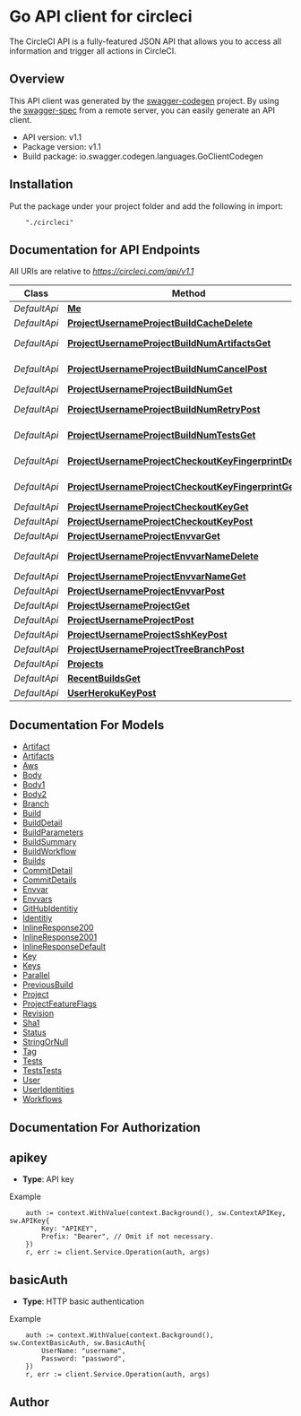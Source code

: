 # Go API client for circleci

The CircleCI API is a fully-featured JSON API that allows you to access all information and trigger all actions in CircleCI. 

## Overview
This API client was generated by the [swagger-codegen](https://github.com/swagger-api/swagger-codegen) project.  By using the [swagger-spec](https://github.com/swagger-api/swagger-spec) from a remote server, you can easily generate an API client.

- API version: v1.1
- Package version: v1.1
- Build package: io.swagger.codegen.languages.GoClientCodegen

## Installation
Put the package under your project folder and add the following in import:
```
    "./circleci"
```

## Documentation for API Endpoints

All URIs are relative to *https://circleci.com/api/v1.1*

Class | Method | HTTP request | Description
------------ | ------------- | ------------- | -------------
*DefaultApi* | [**Me**](docs/DefaultApi.md#me) | **Get** /me | 
*DefaultApi* | [**ProjectUsernameProjectBuildCacheDelete**](docs/DefaultApi.md#projectusernameprojectbuildcachedelete) | **Delete** /project/{username}/{project}/build-cache | 
*DefaultApi* | [**ProjectUsernameProjectBuildNumArtifactsGet**](docs/DefaultApi.md#projectusernameprojectbuildnumartifactsget) | **Get** /project/{username}/{project}/{build_num}/artifacts | 
*DefaultApi* | [**ProjectUsernameProjectBuildNumCancelPost**](docs/DefaultApi.md#projectusernameprojectbuildnumcancelpost) | **Post** /project/{username}/{project}/{build_num}/cancel | 
*DefaultApi* | [**ProjectUsernameProjectBuildNumGet**](docs/DefaultApi.md#projectusernameprojectbuildnumget) | **Get** /project/{username}/{project}/{build_num} | 
*DefaultApi* | [**ProjectUsernameProjectBuildNumRetryPost**](docs/DefaultApi.md#projectusernameprojectbuildnumretrypost) | **Post** /project/{username}/{project}/{build_num}/retry | 
*DefaultApi* | [**ProjectUsernameProjectBuildNumTestsGet**](docs/DefaultApi.md#projectusernameprojectbuildnumtestsget) | **Get** /project/{username}/{project}/{build_num}/tests | 
*DefaultApi* | [**ProjectUsernameProjectCheckoutKeyFingerprintDelete**](docs/DefaultApi.md#projectusernameprojectcheckoutkeyfingerprintdelete) | **Delete** /project/{username}/{project}/checkout-key/{fingerprint} | 
*DefaultApi* | [**ProjectUsernameProjectCheckoutKeyFingerprintGet**](docs/DefaultApi.md#projectusernameprojectcheckoutkeyfingerprintget) | **Get** /project/{username}/{project}/checkout-key/{fingerprint} | 
*DefaultApi* | [**ProjectUsernameProjectCheckoutKeyGet**](docs/DefaultApi.md#projectusernameprojectcheckoutkeyget) | **Get** /project/{username}/{project}/checkout-key | 
*DefaultApi* | [**ProjectUsernameProjectCheckoutKeyPost**](docs/DefaultApi.md#projectusernameprojectcheckoutkeypost) | **Post** /project/{username}/{project}/checkout-key | 
*DefaultApi* | [**ProjectUsernameProjectEnvvarGet**](docs/DefaultApi.md#projectusernameprojectenvvarget) | **Get** /project/{username}/{project}/envvar | 
*DefaultApi* | [**ProjectUsernameProjectEnvvarNameDelete**](docs/DefaultApi.md#projectusernameprojectenvvarnamedelete) | **Delete** /project/{username}/{project}/envvar/{name} | 
*DefaultApi* | [**ProjectUsernameProjectEnvvarNameGet**](docs/DefaultApi.md#projectusernameprojectenvvarnameget) | **Get** /project/{username}/{project}/envvar/{name} | 
*DefaultApi* | [**ProjectUsernameProjectEnvvarPost**](docs/DefaultApi.md#projectusernameprojectenvvarpost) | **Post** /project/{username}/{project}/envvar | 
*DefaultApi* | [**ProjectUsernameProjectGet**](docs/DefaultApi.md#projectusernameprojectget) | **Get** /project/{username}/{project} | 
*DefaultApi* | [**ProjectUsernameProjectPost**](docs/DefaultApi.md#projectusernameprojectpost) | **Post** /project/{username}/{project} | 
*DefaultApi* | [**ProjectUsernameProjectSshKeyPost**](docs/DefaultApi.md#projectusernameprojectsshkeypost) | **Post** /project/{username}/{project}/ssh-key | 
*DefaultApi* | [**ProjectUsernameProjectTreeBranchPost**](docs/DefaultApi.md#projectusernameprojecttreebranchpost) | **Post** /project/{username}/{project}/tree/{branch} | 
*DefaultApi* | [**Projects**](docs/DefaultApi.md#projects) | **Get** /projects | 
*DefaultApi* | [**RecentBuildsGet**](docs/DefaultApi.md#recentbuildsget) | **Get** /recent-builds | 
*DefaultApi* | [**UserHerokuKeyPost**](docs/DefaultApi.md#userherokukeypost) | **Post** /user/heroku-key | 


## Documentation For Models

 - [Artifact](docs/Artifact.md)
 - [Artifacts](docs/Artifacts.md)
 - [Aws](docs/Aws.md)
 - [Body](docs/Body.md)
 - [Body1](docs/Body1.md)
 - [Body2](docs/Body2.md)
 - [Branch](docs/Branch.md)
 - [Build](docs/Build.md)
 - [BuildDetail](docs/BuildDetail.md)
 - [BuildParameters](docs/BuildParameters.md)
 - [BuildSummary](docs/BuildSummary.md)
 - [BuildWorkflow](docs/BuildWorkflow.md)
 - [Builds](docs/Builds.md)
 - [CommitDetail](docs/CommitDetail.md)
 - [CommitDetails](docs/CommitDetails.md)
 - [Envvar](docs/Envvar.md)
 - [Envvars](docs/Envvars.md)
 - [GitHubIdentitiy](docs/GitHubIdentitiy.md)
 - [Identitiy](docs/Identitiy.md)
 - [InlineResponse200](docs/InlineResponse200.md)
 - [InlineResponse2001](docs/InlineResponse2001.md)
 - [InlineResponseDefault](docs/InlineResponseDefault.md)
 - [Key](docs/Key.md)
 - [Keys](docs/Keys.md)
 - [Parallel](docs/Parallel.md)
 - [PreviousBuild](docs/PreviousBuild.md)
 - [Project](docs/Project.md)
 - [ProjectFeatureFlags](docs/ProjectFeatureFlags.md)
 - [Revision](docs/Revision.md)
 - [Sha1](docs/Sha1.md)
 - [Status](docs/Status.md)
 - [StringOrNull](docs/StringOrNull.md)
 - [Tag](docs/Tag.md)
 - [Tests](docs/Tests.md)
 - [TestsTests](docs/TestsTests.md)
 - [User](docs/User.md)
 - [UserIdentities](docs/UserIdentities.md)
 - [Workflows](docs/Workflows.md)


## Documentation For Authorization

## apikey
- **Type**: API key 

Example
```
	auth := context.WithValue(context.Background(), sw.ContextAPIKey, sw.APIKey{
		Key: "APIKEY",
		Prefix: "Bearer", // Omit if not necessary.
	})
    r, err := client.Service.Operation(auth, args)
```
## basicAuth
- **Type**: HTTP basic authentication

Example
```
	auth := context.WithValue(context.Background(), sw.ContextBasicAuth, sw.BasicAuth{
		UserName: "username",
		Password: "password",
	})
    r, err := client.Service.Operation(auth, args)
```

## Author



